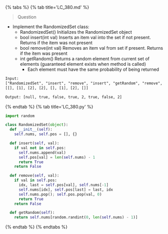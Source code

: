 {% tabs %}
{% tab title='LC_380.md' %}

> Question

* Implement the RandomizedSet class:
  * RandomizedSet() Initializes the RandomizedSet object
  * bool insert(int val) Inserts an item val into the set if not present. Returns if the item was not present
  * bool remove(int val) Removes an item val from set if present. Returns if the item was present
  * int getRandom() Returns a random element from current set of elements (guaranteed element exists when method is called)
    * Each element must have the same probability of being returned

```txt
Input:
["RandomizedSet", "insert", "remove", "insert", "getRandom", "remove", "insert", "getRandom"]
[[], [1], [2], [2], [], [1], [2], []]

Output: [null, true, false, true, 2, true, false, 2]
```

{% endtab %}
{% tab title='LC_380.py' %}

```py
import random

class RandomizedSet(object):
  def __init__(self):
    self.nums, self.pos = [], {}

  def insert(self, val):
    if val not in self.pos:
      self.nums.append(val)
      self.pos[val] = len(self.nums) - 1
      return True
    return False

  def remove(self, val):
    if val in self.pos:
      idx, last = self.pos[val], self.nums[-1]
      self.nums[idx], self.pos[last] = last, idx
      self.nums.pop(); self.pos.pop(val, 0)
      return True
    return False

  def getRandom(self):
    return self.nums[random.randint(0, len(self.nums) - 1)]
```

{% endtab %}
{% endtabs %}
